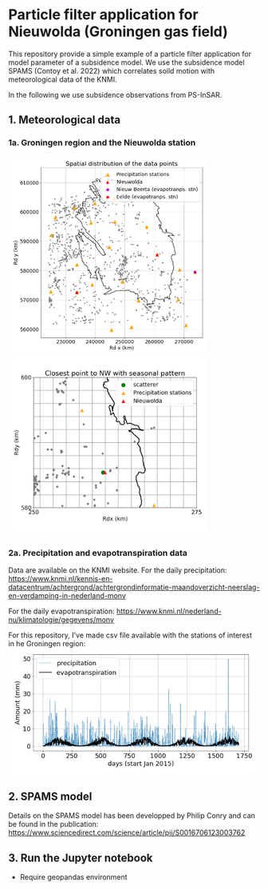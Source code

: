 # Particle filter application for Nieuwolda (Groningen gas field)

This repository provide a simple example of a particle filter application for model parameter of a subsidence model.
We use the subsidence model SPAMS (Contoy et al. 2022) which correlates soild motion with meteorological data of the KNMI.

In the following we use subsidence observations from PS-InSAR.

## 1. Meteorological data
### 1a. Groningen region and the Nieuwolda station

<img src="pics/stations_area.png" width="400"><img src="pics/NWstations_map.png" width="400">


### 2a. Precipitation and evapotranspiration data
Data are available on the KNMI website.
For the daily precipitation:
<a href="https://www.knmi.nl/kennis-en-datacentrum/achtergrond/achtergrondinformatie-maandoverzicht-neerslag-en-verdamping-in-nederland-monv">https://www.knmi.nl/kennis-en-datacentrum/achtergrond/achtergrondinformatie-maandoverzicht-neerslag-en-verdamping-in-nederland-monv</a>

For the daily evapotranspiration:
<a href="https://www.knmi.nl/nederland-nu/klimatologie/gegevens/monv">https://www.knmi.nl/nederland-nu/klimatologie/gegevens/monv</a>

For this repository, I've made csv file available with the stations of interest in he Groningen region:
<img src="pics/input_SPAMS_example.png" width="600">

## 2. SPAMS model

Details on the SPAMS model has been developped by Philip Conry and can be found in the publication:
<a href="https://www.sciencedirect.com/science/article/pii/S0016706123003762">https://www.sciencedirect.com/science/article/pii/S0016706123003762</a>

## 3. Run the Jupyter notebook

- Require geopandas environment
